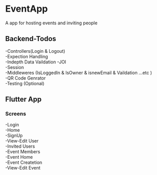# EventApp
<p> A app for hosting events and inviting people </p>  

## Backend-Todos 
-Controllers(Login & Logout)<br>
-Expection Handling<br>
-Indepth Data Vaildation -JOI <br>
-Session <br>
-Middleweres (IsLoggedIn & IsOwner & isnewEmail & Vaildation ...etc ) <br>
-QR Code Genrator <br>
-Testing (Optional) <br>


## Flutter App
### Screens
-Login<br>
-Home<br>
-SignUp<br>
-View-Edit User<br>
-Invited Users<br>
-Event Members<br>
-Event Home<br>
-Event Createtion<br>
-View-Edit Event <br>






